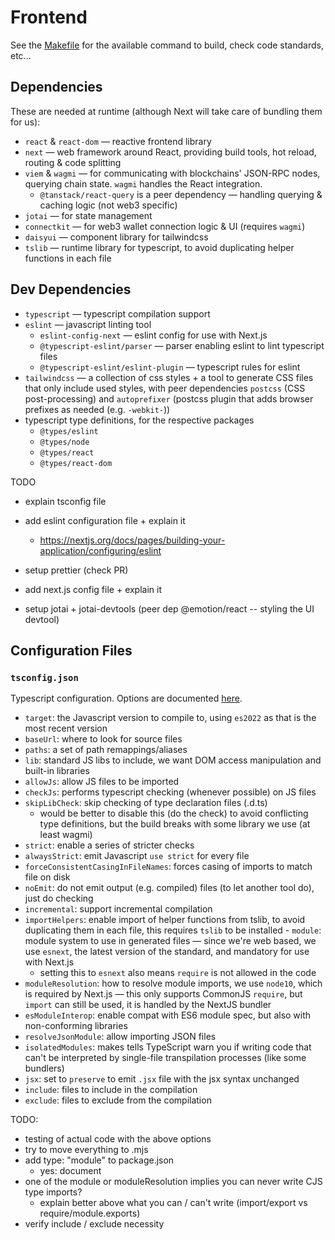 # Frontend

See the [Makefile](./Makefile) for the available command to build, check code standards, etc...

## Dependencies

These are needed at runtime (although Next will take care of bundling them for us):

- `react` & `react-dom` — reactive frontend library
- `next` — web framework around React, providing build tools, hot reload, routing & code splitting
- `viem` & `wagmi` — for communicating with blockchains' JSON-RPC nodes, querying chain state.
  `wagmi` handles the React integration.
  - `@tanstack/react-query` is a peer dependency — handling querying & caching logic (not web3 specific)
- `jotai` — for state management
- `connectkit` — for web3 wallet connection logic & UI (requires `wagmi`)
- `daisyui` — component library for tailwindcss
- `tslib` — runtime library for typescript, to avoid duplicating helper functions in each file

## Dev Dependencies

- `typescript` — typescript compilation support
- `eslint` — javascript linting tool
  - `eslint-config-next` —  eslint config for use with Next.js
  - `@typescript-eslint/parser` — parser enabling eslint to lint typescript files 
  - `@typescript-eslint/eslint-plugin` — typescript rules for eslint
- `tailwindcss` — a collection of css styles + a tool to generate CSS files that only include used styles,
   with peer dependencies `postcss` (CSS post-processing) and `autoprefixer` (postcss plugin that adds
   browser prefixes as needed (e.g. `-webkit-`))
- typescript type definitions, for the respective packages
  - `@types/eslint`
  - `@types/node`
  - `@types/react`
  - `@types/react-dom`

TODO
- explain tsconfig file
- add eslint configuration file + explain it
  - https://nextjs.org/docs/pages/building-your-application/configuring/eslint

- setup prettier (check PR)
- add next.js config file + explain it
- setup jotai + jotai-devtools (peer dep @emotion/react -- styling the UI devtool)

## Configuration Files

### `tsconfig.json`

Typescript configuration. Options are documented [here](https://www.typescriptlang.org/tsconfig).

- `target`: the Javascript version to compile to, using `es2022` as that is the most recent version
- `baseUrl`:  where to look for source files
- `paths`:  a set of path remappings/aliases
- `lib`:  standard JS libs to include, we want DOM access manipulation and built-in libraries
- `allowJs`: allow JS files to be imported
- `checkJs`: performs typescript checking (whenever possible) on JS files
- `skipLibCheck`: skip checking of type declaration files (.d.ts)
  - would be better to disable this (do the check) to avoid conflicting type definitions, but the
    build breaks with some library we use (at least wagmi)
- `strict`: enable a series of stricter checks
- `alwaysStrict`: emit Javascript `use strict` for every file
- `forceConsistentCasingInFileNames`: forces casing of imports to match file on disk
- `noEmit`: do not emit output (e.g. compiled) files (to let another tool do), just do checking
- `incremental`: support incremental compilation
- `importHelpers`: enable import of helper functions from tslib, to avoid duplicating them in each
  file, this requires `tslib` to be installed - `module`: module system to use in generated files —
  since we're web based, we use `esnext`, the latest version of the standard, and mandatory for use
  with Next.js
  - setting this to `esnext` also means `require` is not allowed in the code
- `moduleResolution`: how to resolve module imports, we use `node10`, which is required by Next.js —
  this only supports CommonJS `require`, but `import` can still be used, it is handled by the NextJS
  bundler
- `esModuleInterop`: enable compat with ES6 module spec, but also with non-conforming libraries
- `resolveJsonModule`: allow importing JSON files
- `isolatedModules`: makes tells TypeScript warn you if writing code that can't be interpreted by
  single-file transpilation processes (like some bundlers)
- `jsx`: set to `preserve` to emit `.jsx` file with the jsx syntax unchanged 
- `include`: files to include in the compilation
- `exclude`: files to exclude from the compilation

TODO:
- testing of actual code with the above options
- try to move everything to .mjs
- add type: "module" to package.json
  - yes: document
- one of the module or moduleResolution implies you can never write CJS type imports?
  - explain better above what you can / can't write (import/export vs require/module.exports)
- verify include / exclude necessity